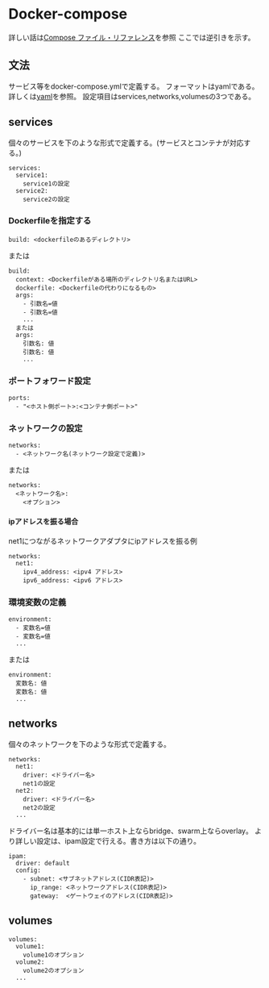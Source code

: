 # Docker-compose
詳しい話は[Compose ファイル・リファレンス](docs.docker.jp/compose/compose-file.html)を参照
ここでは逆引きを示す。

## 文法
サービス等をdocker-compose.ymlで定義する。
フォーマットはyamlである。詳しくは[yaml](https://github.com/Tomitomi1021/notes/blob/master/format/yaml.md)を参照。
設定項目はservices,networks,volumesの3つである。

## services
個々のサービスを下のような形式で定義する。(サービスとコンテナが対応する。)
```
services:
  service1:
    service1の設定
  service2:
    service2の設定
```
### Dockerfileを指定する
```
build: <dockerfileのあるディレクトリ>
```
または
```
build:
  context: <Dockerfileがある場所のディレクトリ名またはURL>
  dockerfile: <Dockerfileの代わりになるもの>
  args:	
    - 引数名=値
    - 引数名=値
    ...
  または
  args:
    引数名: 値
    引数名: 値
    ...
```
### ポートフォワード設定
```
ports:
  - "<ホスト側ポート>:<コンテナ側ポート>"
```
### ネットワークの設定
```
networks:
  - <ネットワーク名(ネットワーク設定で定義)>
```
または
```
networks:
  <ネットワーク名>:
    <オプション>
```
#### ipアドレスを振る場合
net1につながるネットワークアダプタにipアドレスを振る例
```
networks:
  net1:
    ipv4_address: <ipv4 アドレス>
    ipv6_address: <ipv6 アドレス>
```
### 環境変数の定義
```
environment:
  - 変数名=値
  - 変数名=値
  ...
```
または
```
environment:
  変数名: 値
  変数名: 値
  ...
```
## networks
個々のネットワークを下のような形式で定義する。
```
networks:
  net1:
    driver: <ドライバー名>
    net1の設定
  net2:
    driver: <ドライバー名>
    net2の設定
  ...
```
ドライバー名は基本的には単一ホスト上ならbridge、swarm上ならoverlay。
より詳しい設定は、ipam設定で行える。書き方は以下の通り。
```
ipam:
  driver: default
  config: 
    - subnet: <サブネットアドレス(CIDR表記)>
      ip_range: <ネットワークアドレス(CIDR表記)>
      gateway:  <ゲートウェイのアドレス(CIDR表記)>
```
## volumes
```
volumes:
  volume1:
    volume1のオプション
  volume2:
    volume2のオプション
  ...
```
